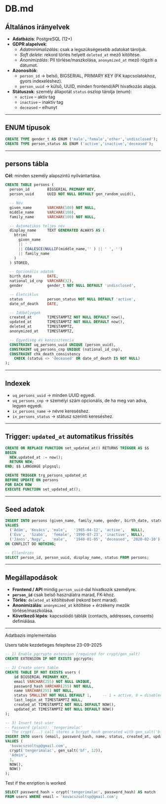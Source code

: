 # DB.md

## Általános irányelvek
- **Adatbázis**: PostgreSQL (12+)
- **GDPR alapelvek**:
  - *Adatminimalizálás*: csak a legszükségesebb adatokat tároljuk.
  - *Soft delete*: rekord törlés helyett `deleted_at` mező kitöltése.
  - *Anonimizálás*: PII törlése/maszkolása, `anonymized_at` mező rögzíti a dátumot.
- **Azonosítók**:
  - `person_id` → belső, BIGSERIAL, PRIMARY KEY (FK kapcsolatokhoz, gyors indexeléshez).
  - `person_uuid` → külső, UUID, minden frontend/API hivatkozás alapja.
- **Státuszok**: személy állapotát `status` oszlop tárolja (enum):
  - `active` – aktív tag
  - `inactive` – inaktív tag
  - `deceased` – elhunyt

---

## ENUM típusok

```sql
CREATE TYPE gender_t AS ENUM ('male','female','other','undisclosed');
CREATE TYPE person_status AS ENUM ('active','inactive','deceased');
```

---

## persons tábla

**Cél**: minden személy alapszintű nyilvántartása.

```sql
CREATE TABLE persons (
  person_id        BIGSERIAL PRIMARY KEY,
  person_uuid      UUID NOT NULL DEFAULT gen_random_uuid(),

  -- Név
  given_name       VARCHAR(100) NOT NULL,
  middle_name      VARCHAR(100),
  family_name      VARCHAR(100) NOT NULL,

  -- Automatikus teljes név
  display_name     TEXT GENERATED ALWAYS AS (
    btrim(
      given_name
      || ' '
      || COALESCE(NULLIF(middle_name,'' ) || ' ', '')
      || family_name
    )
  ) STORED,

  -- Opcionális adatok
  birth_date       DATE,
  national_id_cnp  VARCHAR(32),
  gender           gender_t NOT NULL DEFAULT 'undisclosed',

  -- Életciklus
  status           person_status NOT NULL DEFAULT 'active',
  date_of_death    DATE,

  -- Időbélyegek
  created_at       TIMESTAMPTZ NOT NULL DEFAULT now(),
  updated_at       TIMESTAMPTZ NOT NULL DEFAULT now(),
  deleted_at       TIMESTAMPTZ,
  anonymized_at    TIMESTAMPTZ,

  -- Egyediség és konzisztencia
  CONSTRAINT uq_persons_uuid UNIQUE (person_uuid),
  CONSTRAINT uq_persons_cnp UNIQUE (national_id_cnp),
  CONSTRAINT chk_death_consistency
    CHECK (status <> 'deceased' OR date_of_death IS NOT NULL)
);
```

---

## Indexek
- `uq_persons_uuid` → minden UUID egyedi.
- `uq_persons_cnp` → személyi szám opcionális, de ha meg van adva, legyen egyedi.
- `ix_persons_name` → névre kereséshez.
- `ix_persons_status` → státusz szerinti kereséshez.

---

## Trigger: `updated_at` automatikus frissítés

```sql
CREATE OR REPLACE FUNCTION set_updated_at() RETURNS TRIGGER AS $$
BEGIN
  NEW.updated_at := now();
  RETURN NEW;
END; $$ LANGUAGE plpgsql;

CREATE TRIGGER trg_persons_updated_at
BEFORE UPDATE ON persons
FOR EACH ROW
EXECUTE FUNCTION set_updated_at();
```

---

## Seed adatok

```sql
INSERT INTO persons (given_name, family_name, gender, birth_date, status, date_of_death)
VALUES 
  ('Ádám', 'Kovács', 'male',   '1985-04-12', 'active',   NULL),
  ('Éva',  'Szabó',  'female', '1990-07-23', 'inactive', NULL),
  ('János','Nagy',   'male',   '1940-01-05', 'deceased', '2020-02-10')
ON CONFLICT DO NOTHING;

-- Ellenőrzés
SELECT person_id, person_uuid, display_name, status FROM persons;
```

---

## Megállapodások
- **Frontend / API** mindig `person_uuid`-dal hivatkozik személyre.
- **`person_id`** csak belső használatra marad, FK-khoz.
- **Törlés**: `deleted_at` kitöltésével (rekord bent marad).
- **Anonimizálás**: `anonymized_at` kitöltése + érzékeny mezők törlése/maszkolása.
- **Következő lépés**: kapcsolódó táblák (contacts, addresses, consents) definiálása.
---


Adatbazis implementalas

Users table kezdetleges felepitese 23-09-2025
```sql
-- 1) Enable pgcrypto extension (required for crypt/gen_salt)
CREATE EXTENSION IF NOT EXISTS pgcrypto;

-- 2) Create users table
CREATE TABLE IF NOT EXISTS users (
    id BIGSERIAL PRIMARY KEY,
    email VARCHAR(255) NOT NULL UNIQUE,
    password_hash VARCHAR(255) NOT NULL,
    name VARCHAR(255) NOT NULL,
    status SMALLINT NOT NULL DEFAULT 1,     -- 1 = active, 0 = disabled
    last_login_at TIMESTAMPTZ NULL,
    created_at TIMESTAMPTZ NOT NULL DEFAULT NOW(),
    updated_at TIMESTAMPTZ NOT NULL DEFAULT NOW()
);

-- 3) Insert test user
-- Password (plain): 'tengerimalac'
-- The crypt(...) call stores a bcrypt hash generated with gen_salt('bf', 12)
INSERT INTO users (email, password_hash, name, status, created_at, updated_at)
VALUES (
  'kovacszsoltsp@gmail.com',
  crypt('tengerimalac', gen_salt('bf', 12)),
  'Admin',
  1,
  NOW(),
  NOW()
);
```
Test if the enription is worked 
``` sql 
SELECT password_hash = crypt('tengerimalac', password_hash) AS match
FROM users WHERE email = 'kovacszsoltsp@gmail.com';
```